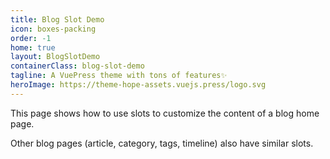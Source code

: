 ```yaml
---
title: Blog Slot Demo
icon: boxes-packing
order: -1
home: true
layout: BlogSlotDemo
containerClass: blog-slot-demo
tagline: A VuePress theme with tons of features✨
heroImage: https://theme-hope-assets.vuejs.press/logo.svg
---
```


This page shows how to use slots to customize the content of a blog home page.

Other blog pages (article, category, tags, timeline) also have similar slots.

<!-- more -->
